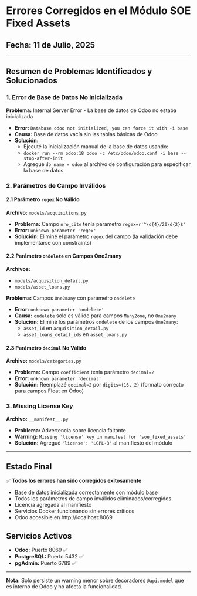 # Errores Corregidos en el Módulo SOE Fixed Assets

## Fecha: 11 de Julio, 2025

---

## Resumen de Problemas Identificados y Solucionados

### 1. **Error de Base de Datos No Inicializada**

**Problema:** Internal Server Error - La base de datos de Odoo no estaba inicializada

-   **Error:** `Database odoo not initialized, you can force it with -i base`
-   **Causa:** Base de datos vacía sin las tablas básicas de Odoo
-   **Solución:**
    -   Ejecuté la inicialización manual de la base de datos usando:
    -   `docker run --rm odoo:18 odoo -c /etc/odoo/odoo.conf -i base --stop-after-init`
    -   Agregué `db_name = odoo` al archivo de configuración para especificar la base de datos

### 2. **Parámetros de Campo Inválidos**

#### 2.1 Parámetro `regex` No Válido

**Archivo:** `models/acquisitions.py`

-   **Problema:** Campo `nro_cite` tenía parámetro `regex=r'^\d{4}/20\d{2}$'`
-   **Error:** `unknown parameter 'regex'`
-   **Solución:** Eliminé el parámetro `regex` del campo (la validación debe implementarse con constraints)

#### 2.2 Parámetro `ondelete` en Campos One2many

**Archivos:**

-   `models/acquisition_detail.py`
-   `models/asset_loans.py`

**Problema:** Campos `One2many` con parámetro `ondelete`

-   **Error:** `unknown parameter 'ondelete'`
-   **Causa:** `ondelete` solo es válido para campos `Many2one`, no `One2many`
-   **Solución:** Eliminé los parámetros `ondelete` de los campos `One2many`:
    -   `asset_id` en `acquisition_detail.py`
    -   `asset_loans_detail_ids` en `asset_loans.py`

#### 2.3 Parámetro `decimal` No Válido

**Archivo:** `models/categories.py`

-   **Problema:** Campo `coefficient` tenía parámetro `decimal=2`
-   **Error:** `unknown parameter 'decimal'`
-   **Solución:** Reemplazé `decimal=2` por `digits=(16, 2)` (formato correcto para campos Float en Odoo)

### 3. **Missing License Key**

**Archivo:** `__manifest__.py`

-   **Problema:** Advertencia sobre licencia faltante
-   **Warning:** `Missing 'license' key in manifest for 'soe_fixed_assets'`
-   **Solución:** Agregué `'license': 'LGPL-3'` al manifiesto del módulo

---

## Estado Final

✅ **Todos los errores han sido corregidos exitosamente**

-   Base de datos inicializada correctamente con módulo base
-   Todos los parámetros de campo inválidos eliminados/corregidos
-   Licencia agregada al manifiesto
-   Servicios Docker funcionando sin errores críticos
-   Odoo accesible en http://localhost:8069

## Servicios Activos

-   **Odoo:** Puerto 8069 ✅
-   **PostgreSQL:** Puerto 5432 ✅
-   **pgAdmin:** Puerto 6789 ✅

---

**Nota:** Solo persiste un warning menor sobre decoradores `@api.model` que es interno de Odoo y no afecta la funcionalidad.
